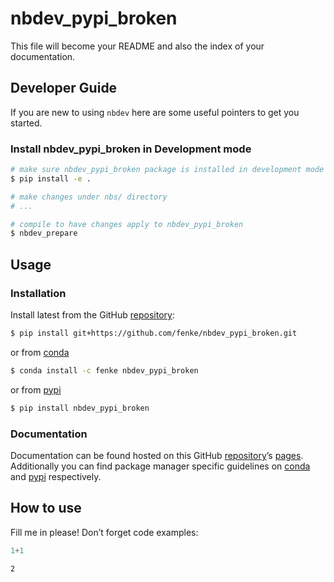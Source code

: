# nbdev_pypi_broken


<!-- WARNING: THIS FILE WAS AUTOGENERATED! DO NOT EDIT! -->

This file will become your README and also the index of your
documentation.

## Developer Guide

If you are new to using `nbdev` here are some useful pointers to get you
started.

### Install nbdev_pypi_broken in Development mode

``` sh
# make sure nbdev_pypi_broken package is installed in development mode
$ pip install -e .

# make changes under nbs/ directory
# ...

# compile to have changes apply to nbdev_pypi_broken
$ nbdev_prepare
```

## Usage

### Installation

Install latest from the GitHub
[repository](https://github.com/fenke/nbdev_pypi_broken):

``` sh
$ pip install git+https://github.com/fenke/nbdev_pypi_broken.git
```

or from [conda](https://anaconda.org/fenke/nbdev_pypi_broken)

``` sh
$ conda install -c fenke nbdev_pypi_broken
```

or from [pypi](https://pypi.org/project/nbdev_pypi_broken/)

``` sh
$ pip install nbdev_pypi_broken
```

### Documentation

Documentation can be found hosted on this GitHub
[repository](https://github.com/fenke/nbdev_pypi_broken)’s
[pages](https://fenke.github.io/nbdev_pypi_broken/). Additionally you
can find package manager specific guidelines on
[conda](https://anaconda.org/fenke/nbdev_pypi_broken) and
[pypi](https://pypi.org/project/nbdev_pypi_broken/) respectively.

## How to use

Fill me in please! Don’t forget code examples:

``` python
1+1
```

    2
